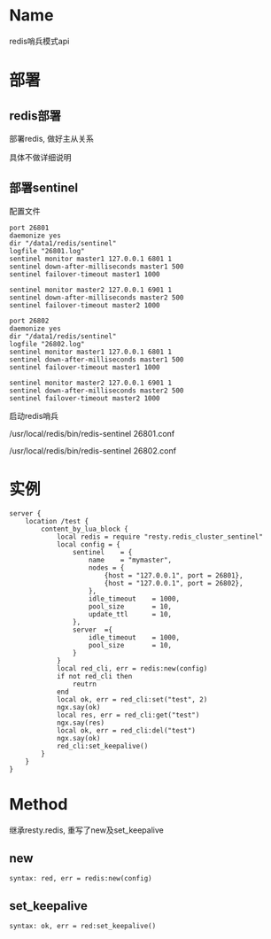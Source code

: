 #   Name

redis哨兵模式api

#   部署

##  redis部署

部署redis, 做好主从关系

具体不做详细说明

##  部署sentinel

配置文件

```
port 26801
daemonize yes
dir "/data1/redis/sentinel"
logfile "26801.log"
sentinel monitor master1 127.0.0.1 6801 1
sentinel down-after-milliseconds master1 500
sentinel failover-timeout master1 1000

sentinel monitor master2 127.0.0.1 6901 1
sentinel down-after-milliseconds master2 500
sentinel failover-timeout master2 1000
```

```
port 26802
daemonize yes
dir "/data1/redis/sentinel"
logfile "26802.log"
sentinel monitor master1 127.0.0.1 6801 1
sentinel down-after-milliseconds master1 500
sentinel failover-timeout master1 1000

sentinel monitor master2 127.0.0.1 6901 1
sentinel down-after-milliseconds master2 500
sentinel failover-timeout master2 1000
```

启动redis哨兵

/usr/local/redis/bin/redis-sentinel 26801.conf

/usr/local/redis/bin/redis-sentinel 26802.conf


#   实例

```
server {
    location /test {
        content_by_lua_block {
            local redis = require "resty.redis_cluster_sentinel"
            local config = {
                sentinel    = {
                    name    = "mymaster",
                    nodes = {
                        {host = "127.0.0.1", port = 26801},
                        {host = "127.0.0.1", port = 26802},
                    },
                    idle_timeout    = 1000,
                    pool_size       = 10,
                    update_ttl      = 10,
                },
                server  ={
                    idle_timeout    = 1000,
                    pool_size       = 10,
                }
            }
            local red_cli, err = redis:new(config)
            if not red_cli then
                reutrn
            end
            local ok, err = red_cli:set("test", 2)
            ngx.say(ok)
            local res, err = red_cli:get("test")
            ngx.say(res)
            local ok, err = red_cli:del("test")
            ngx.say(ok)
            red_cli:set_keepalive()
        }
    }
}
```


#   Method

继承resty.redis, 重写了new及set_keepalive

##  new

`syntax: red, err = redis:new(config)`

##  set_keepalive

`syntax: ok, err = red:set_keepalive()`



